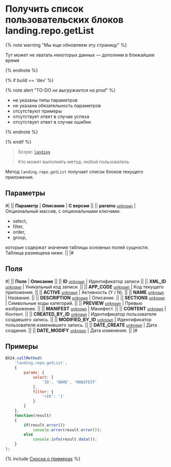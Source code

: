# Получить список пользовательских блоков landing.repo.getList

{% note warning "Мы еще обновляем эту страницу" %}

Тут может не хватать некоторых данных — дополним в ближайшее время

{% endnote %}

{% if build == 'dev' %}

{% note alert "TO-DO _не выгружается на prod_" %}

- не указаны типы параметров
- не указана обязательность параметров
- отсутствуют примеры
- отсутствует ответ в случае успеха
- отсутствует ответ в случае ошибки

{% endnote %}

{% endif %}

> Scope: [`landing`](../../scopes/permissions.md)
>
> Кто может выполнять метод: любой пользователь

Метод `landing.repo.getList` получает список блоков текущего приложения.

## Параметры

#|
|| **Параметр** | **Описание** | **С версии** ||
|| **params**
[`unknown`](../../data-types.md) | Опциональный массив, с опциональными ключами:
- select,
- filter,
- order,
- group,

которые содержат значения таблицы основных полей сущности. Таблица размещена ниже. ||
|#

## Поля

#|
|| **Поле** | **Описание** ||
|| **ID**
[`unknown`](../../data-types.md) | Идентификатор записи ||
|| **XML_ID**
[`unknown`](../../data-types.md) | Уникальный код записи. ||
|| **APP_CODE**
[`unknown`](../../data-types.md) | Код текущего приложения. ||
|| **ACTIVE**
[`unknown`](../../data-types.md) | Активность (Y / N). ||
|| **NAME**
[`unknown`](../../data-types.md) | Название. ||
|| **DESCRIPTION**
[`unknown`](../../data-types.md) | Описание. ||
|| **SECTIONS**
[`unknown`](../../data-types.md) | Символьные коды категорий. ||
|| **PREVIEW**
[`unknown`](../../data-types.md) | Превью изображение. ||
|| **MANIFEST**
[`unknown`](../../data-types.md) | Манифест. ||
|| **CONTENT**
[`unknown`](../../data-types.md) | Контент. ||
|| **CREATED_BY_ID**
[`unknown`](../../data-types.md) | Идентификатор пользователя создавшего запись. ||
|| **MODIFIED_BY_ID**
[`unknown`](../../data-types.md) | Идентификатор пользователя изменившего запись. ||
|| **DATE_CREATE**
[`unknown`](../../data-types.md) | Дата создания. ||
|| **DATE_MODIFY**
[`unknown`](../../data-types.md) | Дата изменения. ||
|#

## Примеры

```js
BX24.callMethod(
    'landing.repo.getList',
    {
        params: {
            select: [
                'ID', 'NAME', 'MANIFEST'
            ],
            filter: {
                '>ID': '1'
            }
        }
    },
    function(result)
    {
        if(result.error())
            console.error(result.error());
        else
            console.info(result.data());
    }
);
```

{% include [Сноска о примерах](../../../_includes/examples.md) %}